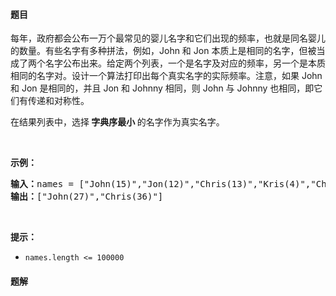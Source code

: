 #### 题目
<p>每年，政府都会公布一万个最常见的婴儿名字和它们出现的频率，也就是同名婴儿的数量。有些名字有多种拼法，例如，John 和 Jon 本质上是相同的名字，但被当成了两个名字公布出来。给定两个列表，一个是名字及对应的频率，另一个是本质相同的名字对。设计一个算法打印出每个真实名字的实际频率。注意，如果 John 和 Jon 是相同的，并且 Jon 和 Johnny 相同，则 John 与 Johnny 也相同，即它们有传递和对称性。</p>

<p>在结果列表中，选择<strong> 字典序最小 </strong>的名字作为真实名字。</p>

<p> </p>

<p><strong>示例：</strong></p>

<pre>
<strong>输入：</strong>names = ["John(15)","Jon(12)","Chris(13)","Kris(4)","Christopher(19)"], synonyms = ["(Jon,John)","(John,Johnny)","(Chris,Kris)","(Chris,Christopher)"]
<strong>输出：</strong>["John(27)","Chris(36)"]</pre>

<p> </p>

<p><strong>提示：</strong></p>

<ul>
	<li><code>names.length <= 100000</code></li>
</ul>


 #### 题解